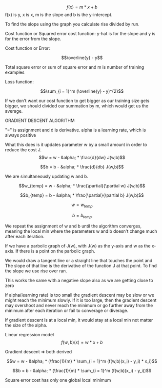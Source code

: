 $$f(x) = m * x + b$$
f(x) is y, x is x, m is the slope and b is the y-intercept.

To find the slope using the graph you calculate rise divided by run.



Cost function or Squared error cost function: 
y-hat is for the slope and y is for the error from the slope.

Cost function or Error: 

$$\overline{y} - y$$

Total square error or sum of square error and m is number of training examples

Loss function:

$$\sum_{i = 1}^m (\overline{y} - y)^{2}$$

    

If we don't want our cost function to get bigger as our training size gets bigger, we should divided
our summation by m, which would get us the average.



GRADIENT DESCENT ALGORITHM

"=" is assignment and d is derivative.
alpha is a learning rate, which is always positive

What this does is it updates parameter w by a small amount in order to reduce the cost J.
$$w = w - &alpha; * \frac{d}{dw} J(w,b)$$

$$b = b - &alpha; * \frac{d}{db} J(w,b)$$



We are simultaneously updating w and b.

$$w_{temp} = w - &alpha; * \frac{\partial}{\partial w} J(w,b)$$

$$b_{temp} = b - &alpha; * \frac{\partial}{\partial b} J(w,b)$$

$$w = w_{temp}$$

$$b = b_{temp}$$

We repeat the assignment of w and b until the algorithm converges, meaning the local 
min where the parameters w and b doesn't change much after each iteration.


If we have a parbolic graph of J(w), with J(w) as the y-axis and w as the
x-axis. If there is a point on the parbolic graph.

We would draw a tangent line or a straight line that touches the point and
The slope of that line is the derivative of the function J at that point.
To find the slope we use rise over ran.

This works the same with a negative slope also as we are getting close to zero


If alpha(learning rate) is too small the gradient descent may be slow or 
we might reach the minimum slowly. If it is too large, then the gradient 
descent may overshoot and never reach the minimum or go further away from
the minimum after each iteration or fail to converage or diverage.


If gradient descent is at a local min, it would stay at a local min not 
matter the size of the alpha.

Linear regression model 
$$f(w,b)(x) = w * x + b$$

Gradient descent => both derived

$$w = w - &alpha; * (\frac{1}{m} * \sum_{i = 1}^m (f(w,b)(x_i) - y_i) * x_i)$$

$$b = b - &alpha; * (\frac{1}{m}  * \sum_{i = 1}^m (f(w,b)(x_i) - y_i))$$

Square error cost has only one global local minimum



